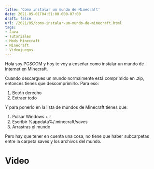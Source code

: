 ```yaml
---
title: 'Como instalar un mundo de Minecraft'
date: 2021-05-01T04:51:00.000-07:00
draft: false
url: /2021/05/como-instalar-un-mundo-de-minecraft.html
tags: 
- Java
- Tutoriales
- Mods Minecraft
- Minecraft
- Videojuegos
---
```


Hola soy PGSCOM y hoy te voy a enseñar como instalar un mundo de internet en Minecraft. 

Cuando descargues un mundo normalmente está comprimido en .zip, entonces tienes que descomprimirlo. Para eso:

1.  Botón derecho
2.  Extraer todo

Y para ponerlo en la lista de mundos de Minecraft tienes que:

1.  Pulsar Windows + r 
2.  Escribir %appdata%/.minecraft/saves
3.  Arrastras el mundo

Pero hay que tener en cuenta una cosa, no tiene que haber subcarpetas entre la carpeta saves y los archivos del mundo.

  

Video
=====